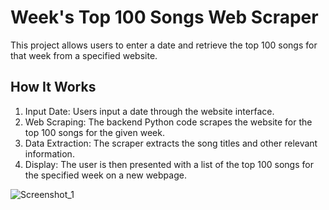 <h1>Week's Top 100 Songs Web Scraper</h1>
<p>This project allows users to enter a date and retrieve the top 100 songs for that week from a specified website.</p>

<h2>How It Works</h2>
<ol>
<li>Input Date: Users input a date through the website interface.</li>
<li>Web Scraping: The backend Python code scrapes the website for the top 100 songs for the given week.</li>
<li>Data Extraction: The scraper extracts the song titles and other relevant information.</li>
<li>Display: The user is then presented with a list of the top 100 songs for the specified week on a new webpage.</li>
</ol>
<img src="images/Screenshot_1" alt="Screenshot_1">

